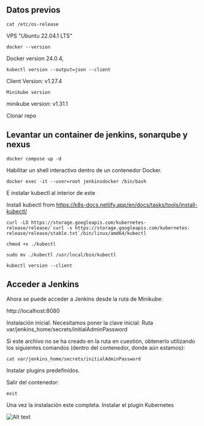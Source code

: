 ## Datos previos
``````
cat /etc/os-release
``````
VPS "Ubuntu 22.04.1 LTS"
``````
docker --version
``````
Docker version 24.0.4,
``````
kubectl version --output=json --client
``````
Client Version: v1.27.4
``````
Minikube version
``````
minikube version: v1.31.1


Clonar repo



## Levantar un container de jenkins, sonarqube y nexus

``````
docker compose up -d
`````` 
Habilitar un shell interactivo dentro de un contenedor Docker.

````` 
docker exec -it --user=root jenkinsdocker /bin/bash
`````` 

E instalar kubectl al interior de este

Install kubectl from https://k8s-docs.netlify.app/en/docs/tasks/tools/install-kubectl/
````` 
curl -LO https://storage.googleapis.com/kubernetes-release/release/`curl -s https://storage.googleapis.com/kubernetes-release/release/stable.txt`/bin/linux/amd64/kubectl
````` 
````` 
chmod +x ./kubectl
````` 
````` 
sudo mv ./kubectl /usr/local/bin/kubectl
````` 
````` 
kubectl version --client
````` 

## Acceder a Jenkins 

Ahora se puede acceder a Jenkins desde la ruta de Minikube: 

http://localhost:8080

Instalación inicial. Necesitamos poner la clave inicial: 
Ruta var/jenkins_home/secrets/initialAdminPassword 

Si este archivo no se ha creado en la ruta en cuestión, obtenerlo utilizando los siguientes comandos (dentro del contenedor, donde aún estamos): 
```console
cat var/jenkins_home/secrets/initialAdminPassword
```
Instalar plugins predefinidos. 

Salir del contenedor: 
```console
exit
```
Una vez la instalación este completa. Instalar el plugin Kubernetes

![Alt text](images/PLUGIN.PNG) 